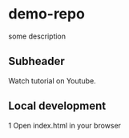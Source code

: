 # demo-repo

some description


## Subheader

Watch tutorial on Youtube.


## Local development

1 Open index.html in your browser

